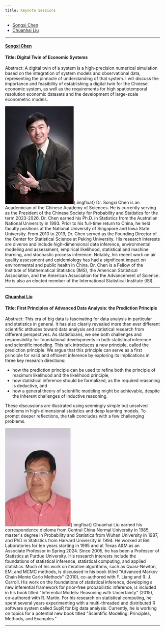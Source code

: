 ```yaml
---
title: Keynote Sessions
---
```


* <a href="#chen">Songxi Chen</a>
* <a href="#Liu">Chuanhai Liu</a>
  
------


<div class="row-fluid">

<h4 class="mb-3" id="chen"><a href="https://www.songxichen.com/"
target="_blank" rel="noopener">Songxi Chen</a></h4>

#### Title: Digital Twin of Economic Systems

Abstract: A digital twin of a system is a high-precision numerical simulation based on the integration of system models and observational data, representing the pinnacle of understanding of that system. I will discuss the importance and feasibility of establishing a digital twin for the Chinese economic system, as well as the requirements for high spatiotemporal resolution economic datasets and the development of large-scale econometric models. 


![Songxi Chen](photos/SongxiChen.jpg){.imgfloat}
Dr. Songxi Chen is an Academician of the Chinese Academy of Sciences. He is currently serving as the President of the Chinese Society for Probability and Statistics for the term 2023-2026. Dr. Chen earned his Ph.D. in Statistics from the Australian National University in 1993. Prior to his full-time return to China, he held faculty positions at the National University of Singapore and Iowa State University. From 2010 to 2019, Dr. Chen served as the Founding Director of the Center for Statistical Science at Peking University. His research interests are diverse and include high-dimensional data inference, environmental modeling and assessment, empirical likelihood, statistical and machine learning, and stochastic process inference. Notably, his recent work on air quality assessment and epidemiology has had a significant impact on environmental and public health in China. Dr. Chen is a Fellow of the Institute of Mathematical Statistics (IMS), the American Statistical Association, and the American Association for the Advancement of Science. He is also an elected member of the International Statistical Institute (ISI).


</div>


------

<div class="row-fluid">

<h4 class="mb-3" id="Liu"><a href="https://www.stat.purdue.edu/~chuanhai/"
target="_blank" rel="noopener">Chuanhai Liu</a></h4>

#### Title: First Principles of Advanced Data Analysis: the Prediction Principle

Abstract: This era of big data is fascinating for data analysis in particular and statistics in general. It has also clearly revealed more than ever different scientific attitudes toward data analysis and statistical research from different perspectives. As statisticians, we see both challenges and responsibility for foundational developments in both statistical inference and scientific modeling. This talk introduces a new principle, called the prediction principle. We argue that this principle can serve as a first principle for valid and efficient inference by exploring its implications in three key research directions: 

+ how the prediction principle can be used to refine both the principle of maximum likelihood and the likelihood principle,
+ how statistical inference should be formalized, as the required reasoning is deductive, and
+ how a general theory of scientific modeling might be achievable, despite the inherent challenges of inductive reasoning.

These discussions are illustrated using seemingly simple but unsolved problems in high-dimensional statistics and deep learning models. To prompt deeper reflections, the talk concludes with a few challenging problems.


![ChuanhaiLiu](photos/ChuanhaiLiu.jpg){.imgfloat}
Chuanhai Liu earned his correspondence diploma from Central China Normal University in 1985, master's degree in Probability and Statistics from Wuhan University in 1987, and PhD in Statistics from Harvard University in 1994. He worked at Bell Laboratories for ten years starting in 1995 and at Texas A&M as an Associate Professor in Spring 2024. Since 2005, he has been a Professor of Statistics at Purdue University. His research interests include the foundations of statistical inference, statistical computing, and applied statistics. Much of his work on iterative algorithms, such as Quasi-Newton, EM, and MCMC methods, is discussed in his book titled "Advanced Markov Chain Monte Carlo Methods" (2010), co-authored with F. Liang and R. J. Carroll. His work on the foundations of statistical inference, developing a new inferential framework for prior-free probabilistic inference, is included in his book titled "Inferential Models: Reasoning with Uncertainty" (2015), co-authored with R. Martin. For his research on statistical computing, he spent several years experimenting with a multi-threaded and distributed R software system called SupR for big data analysis. Currently, he is working on topics for a potential new book titled "Scientific Modeling: Principles, Methods, and Examples."

</div>

------

